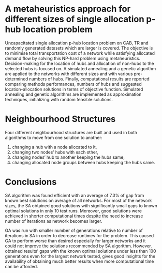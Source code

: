 # A metaheuristics approach for different sizes of single allocation p-hub location problem
Uncapacitated single allocation p-hub location problem on CAB, TR and randomly generated datasets which are larger is covered. The objective is to minimise total transportation cost of a network while satisfying allocated demand flow by solving this NP-hard problem using metaheuristics. Decision-making for the location of hubs and allocation of non-hubs to the selected hubs is focused on. A simulated annealing and a genetic algorithm are applied to the networks with different sizes and with various pre-determined numbers of hubs. Finally, computational results are reported comparing methods performances, numbers of hubs and suggested location-allocation solutions in terms of objective function.
Simulated annealing and genetic algorithms are implemented as approximation techniques, initializing with random feasible solutions.
# Neighbourhood Structures
Four different neighbourhood structures are built and used in both algorithms to move from one solution to another:
1. changing a hub with a node allocated to it,
2. changing two nodes’ hubs with each other,
3. changing nodes’ hub to another keeping the hubs same,
4. changing allocated node groups between hubs keeping the hubs same.
# Conclusions
SA algorithm was found efficient with an average of 7.3% of gap from known best solutions on average of all networks. For most of the network sizes, the SA obtained good solutions with significantly small gaps to known optimal solutions in only 10 test runs. Moreover, good solutions were achieved in shorter computational times despite the need to increase number of iterations as network becomes larger.

GA was run with smaller number of generations relative to number of iterations in SA in order to decrease runtimes for the problem. This caused GA to perform worse than desired especially for larger networks and it could not improve the solutions recommended by SA algorithm. However, obtained results’ gaps with the known optimal solutions under less than 100 generations even for the largest network tested, gives good insights for the availability of obtaining much better results when more computational time can be afforded.
